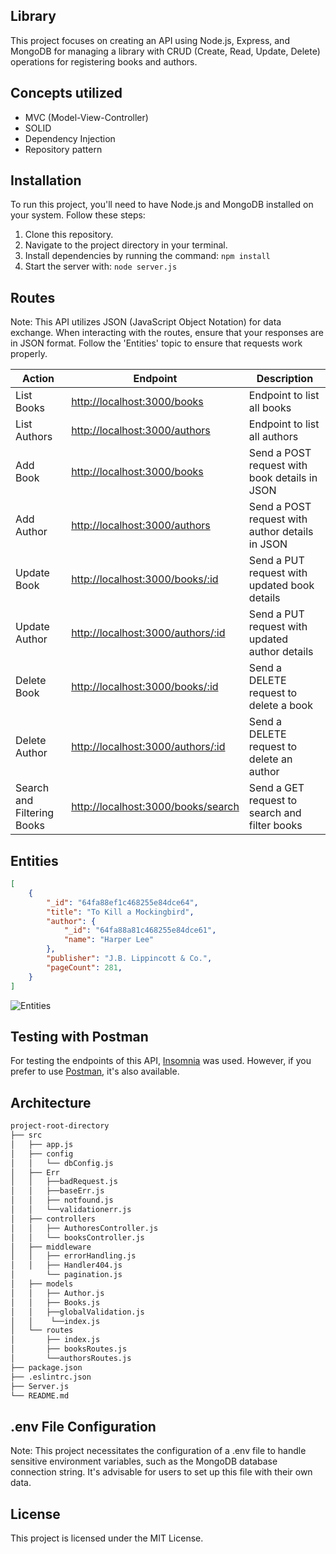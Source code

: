 ## Library 

This project focuses on creating an API using Node.js, Express, and MongoDB for managing a library with CRUD (Create, Read, Update, Delete) operations for registering books and authors.

## Concepts utilized

- MVC (Model-View-Controller)
- SOLID
- Dependency Injection
- Repository pattern

## Installation

To run this project, you'll need to have Node.js and MongoDB installed on your system. Follow these steps:

1. Clone this repository.
2. Navigate to the project directory in your terminal.
3. Install dependencies by running the command: `npm install`
4. Start the server with: `node server.js`

## Routes

Note: This API utilizes JSON (JavaScript Object Notation) for data exchange. When interacting with the routes, ensure that your responses are in JSON format. Follow the 'Entities' topic to ensure that requests work properly.

| Action                     | Endpoint                                           | Description                                           |
|----------------------------|----------------------------------------------------|-------------------------------------------------------|
| List Books                 | [http://localhost:3000/books](http://localhost:3000/books)           | Endpoint to list all books                            |
| List Authors               | [http://localhost:3000/authors](http://localhost:3000/authors)       | Endpoint to list all authors                          |
| Add Book                   | [http://localhost:3000/books](http://localhost:3000/books)           | Send a POST request with book details in JSON         |
| Add Author                 | [http://localhost:3000/authors](http://localhost:3000/authors)       | Send a POST request with author details in JSON       |
| Update Book                | [http://localhost:3000/books/:id](http://localhost:3000/books/:id)   | Send a PUT request with updated book details          |
| Update Author              | [http://localhost:3000/authors/:id](http://localhost:3000/authors/:id) | Send a PUT request with updated author details        |
| Delete Book                | [http://localhost:3000/books/:id](http://localhost:3000/books/:id)   | Send a DELETE request to delete a book               |
| Delete Author              | [http://localhost:3000/authors/:id](http://localhost:3000/authors/:id) | Send a DELETE request to delete an author            |
| Search and Filtering Books | [http://localhost:3000/books/search](http://localhost:3000/books/search? (the req )) | Send a GET request to search and filter books       |

## Entities 
```json
[
    {
        "_id": "64fa88ef1c468255e84dce64",
        "title": "To Kill a Mockingbird",
        "author": {
            "_id": "64fa88a81c468255e84dce61",
            "name": "Harper Lee"
        },
        "publisher": "J.B. Lippincott & Co.",
        "pageCount": 281,
    }
]
```
![Entities](https://lh3.googleusercontent.com/pw/ABLVV85eRcG0BImNgG51ogTlKepQkVm0ou2Q3RHtebPjYs0LvQHn7e3TZ9XSRtQvmujmKErh_lSjvBPWGn2g7peTcNfASFiS679vSibW4af2qAATCDHP1SHAopAKuyA2ukfDhkzBwIz9DYdnAwo8wAvBr-IxlCmW1Oid0rLXn36ob7fPLutaXPpuELZCSihfLqcdapclDlcgzj5t22rHGd2xBlEQsNaLydtyhGYdv4RY6K-48AZohib0rAwrXlaoE-Pt0nUO366ZURjgS6hm5ELhDcpOIjzoJsgCKq8EIZG_AMZ-FEf-GtkWMZDJPKm92aQJPZqceQDUMocPFsfLbmifo42BimcxWIOLJHYJXyFccCe6xP1MI3Q3opvuvxbL62ZDY8pr_qfo2MHAH4O3F27xOKy5Xdnt2GuD_o4CtH3_y2jQ7JTj5EADWebGbrxThn1uxskG8YOAye9A-EWvyDGkS6acbuo0CK0PMsZcHyqZAd7E7oX9PEum1m1MF1U8q3X6aUbl9ixACXtoo5G3aQPDrEWWQbf0vxUpSon1dXc7sonbcnNtkOlmhq2Kp1zpr7IVgrs7IRn1kv893eSz_7Qrv6L7b-7T_piQPlLzpVFs3_xHa07D_TwP_89l4iNiNjsmJBS3Ub48nPLkl_y-_1PGn4dDWWyk8O-Cd2wdNuQE39fhAay_BfhApuBlsT6SnDMx4U9Xv0MRspnm_TBzPq1d3wnx9jk0-Yv5eH14-tydbEn2wkFVtDhjYXLYmFmSGvU5BarmithYtCmHZK8aeV-xntQnfXIMh69D1lUlD1tgVWvWgik6F2AsMEqwQfHQsCx_75p6LVVVsOVhClhPIfltiAcgi31fCzjXdm4kGj51JZynnwMVcwPuhF1Nor90g_CCfNu67YE4f6mqqCImZh_uR5dvBS2sWJ6KGAYWsT9SvRDjqGqHbDGyNP6l6gkf=w488-h312-s-no-gm?authuser=0)

## Testing with Postman

For testing the endpoints of this API, [Insomnia](https://insomnia.rest/download) was used. However, if you prefer to use [Postman](https://www.postman.com/), it's also available.

## Architecture

```bash
project-root-directory
├── src
│   ├── app.js
│   ├── config 
│   │   └── dbConfig.js
│   ├── Err
│   │   ├──badRequest.js
│   │   ├──baseErr.js
│   │   ├── notfound.js
│   │   └──validationerr.js
│   ├── controllers
│   │   ├── AuthoresController.js
│   │   └── booksController.js
│   ├── middleware
│   │   ├── errorHandling.js
│   │   ├── Handler404.js
│       └── pagination.js
│   ├── models
│   │   ├── Author.js
│   │   ├── Books.js
│   │   ├──globalValidation.js
│   │    └──index.js
│   └── routes
│       ├── index.js
│       ├── booksRoutes.js
│       └──authorsRoutes.js
├── package.json
├── .eslintrc.json
├── Server.js
└── README.md
```

## .env File Configuration
Note: This project necessitates the configuration of a .env file to handle sensitive environment variables, such as the MongoDB database connection string. It's advisable for users to set up this file with their own data.


## License

This project is licensed under the MIT License.


